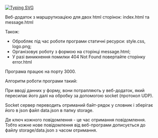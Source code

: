 [![Typing SVG](https://readme-typing-svg.herokuapp.com?color=%2336BCF7&lines=socket_udp+Найпростіший+веб-додаток )](https://git.io/typing-svg)

Веб-додаток з маршрутизацією для двох html сторінок: index.html та message.html

Також:

- Обробляє під час роботи програми статичні ресурси: style.css, logo.png;
- Організовує роботу з формою на сторінці message.html;
- У разі виникнення помилки 404 Not Found повертайте сторінку error.html

Програма працює на порту 3000.

Алгоритм роботи програми такий:

При вводі данних у форму, вони потрапляють у веб-додаток, який пересилає його далі на обробку за допомогою socket (протокол UDP).

Socket сервер переводить отриманий байт-рядок у словник і зберігає його в json файл data.json в папку storage.

Де ключ кожного повідомлення - це час отримання повідомлення. Тобто кожне нове повідомлення від веб-програми дописується до файлу storage/data.json з часом отримання.
